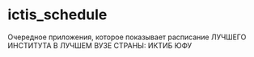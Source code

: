 # ictis_schedule
Очередное приложения, которое показывает расписание ЛУЧШЕГО ИНСТИТУТА В ЛУЧШЕМ ВУЗЕ СТРАНЫ: ИКТИБ ЮФУ
